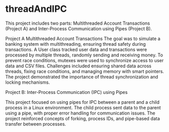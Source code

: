 # threadAndIPC

This project includes two parts: Multithreaded Account Transactions (Project A) and Inter-Process Communication using Pipes (Project B).

Project A Multithreaded Account Transactions
The goal was to simulate a banking system with multithreading, ensuring thread safety during transactions. A User class tracked user data and transactions were processed by multiple threads, randomly sending and receiving money. To prevent race conditions, mutexes were used to synchronize access to user data and CSV files. Challenges included ensuring shared data across threads, fixing race conditions, and managing memory with smart pointers. The project demonstrated the importance of thread synchronization and locking mechanisms.


Project B: Inter-Process Communication (IPC) using Pipes

This project focused on using pipes for IPC between a parent and a child process in a Linux environment. The child process sent data to the parent using a pipe, with proper error handling for communication issues. The project reinforced concepts of forking, process IDs, and pipe-based data transfer between processes.
